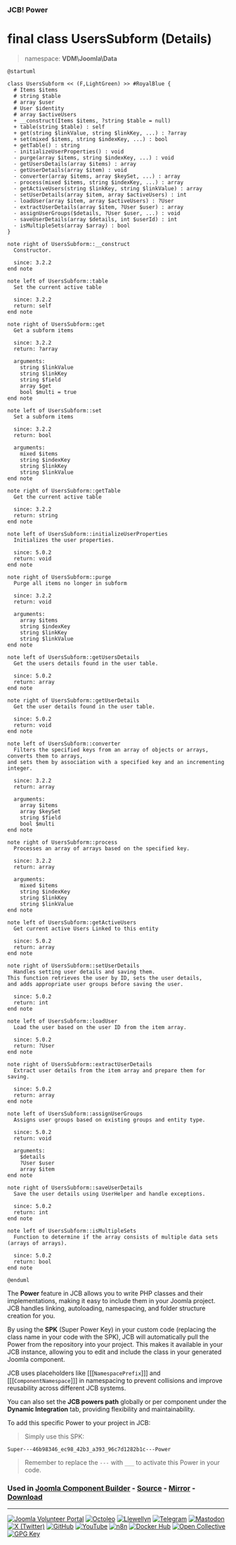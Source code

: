 ### JCB! Power
# final class UsersSubform (Details)
> namespace: **VDM\Joomla\Data**

```uml
@startuml

class UsersSubform << (F,LightGreen) >> #RoyalBlue {
  # Items $items
  # string $table
  # array $user
  # User $identity
  # array $activeUsers
  + __construct(Items $items, ?string $table = null)
  + table(string $table) : self
  + get(string $linkValue, string $linkKey, ...) : ?array
  + set(mixed $items, string $indexKey, ...) : bool
  + getTable() : string
  - initializeUserProperties() : void
  - purge(array $items, string $indexKey, ...) : void
  - getUsersDetails(array $items) : array
  - getUserDetails(array $item) : void
  - converter(array $items, array $keySet, ...) : array
  - process(mixed $items, string $indexKey, ...) : array
  - getActiveUsers(string $linkKey, string $linkValue) : array
  - setUserDetails(array $item, array $activeUsers) : int
  - loadUser(array $item, array $activeUsers) : ?User
  - extractUserDetails(array $item, ?User $user) : array
  - assignUserGroups($details, ?User $user, ...) : void
  - saveUserDetails(array $details, int $userId) : int
  - isMultipleSets(array $array) : bool
}

note right of UsersSubform::__construct
  Constructor.

  since: 3.2.2
end note

note left of UsersSubform::table
  Set the current active table

  since: 3.2.2
  return: self
end note

note right of UsersSubform::get
  Get a subform items

  since: 3.2.2
  return: ?array
  
  arguments:
    string $linkValue
    string $linkKey
    string $field
    array $get
    bool $multi = true
end note

note left of UsersSubform::set
  Set a subform items

  since: 3.2.2
  return: bool
  
  arguments:
    mixed $items
    string $indexKey
    string $linkKey
    string $linkValue
end note

note right of UsersSubform::getTable
  Get the current active table

  since: 3.2.2
  return: string
end note

note left of UsersSubform::initializeUserProperties
  Initializes the user properties.

  since: 5.0.2
  return: void
end note

note right of UsersSubform::purge
  Purge all items no longer in subform

  since: 3.2.2
  return: void
  
  arguments:
    array $items
    string $indexKey
    string $linkKey
    string $linkValue
end note

note left of UsersSubform::getUsersDetails
  Get the users details found in the user table.

  since: 5.0.2
  return: array
end note

note right of UsersSubform::getUserDetails
  Get the user details found in the user table.

  since: 5.0.2
  return: void
end note

note left of UsersSubform::converter
  Filters the specified keys from an array of objects or arrays, converts them to arrays,
and sets them by association with a specified key and an incrementing integer.

  since: 3.2.2
  return: array
  
  arguments:
    array $items
    array $keySet
    string $field
    bool $multi
end note

note right of UsersSubform::process
  Processes an array of arrays based on the specified key.

  since: 3.2.2
  return: array
  
  arguments:
    mixed $items
    string $indexKey
    string $linkKey
    string $linkValue
end note

note left of UsersSubform::getActiveUsers
  Get current active Users Linked to this entity

  since: 5.0.2
  return: array
end note

note right of UsersSubform::setUserDetails
  Handles setting user details and saving them.
This function retrieves the user by ID, sets the user details,
and adds appropriate user groups before saving the user.

  since: 5.0.2
  return: int
end note

note left of UsersSubform::loadUser
  Load the user based on the user ID from the item array.

  since: 5.0.2
  return: ?User
end note

note right of UsersSubform::extractUserDetails
  Extract user details from the item array and prepare them for saving.

  since: 5.0.2
  return: array
end note

note left of UsersSubform::assignUserGroups
  Assigns user groups based on existing groups and entity type.

  since: 5.0.2
  return: void
  
  arguments:
    $details
    ?User $user
    array $item
end note

note right of UsersSubform::saveUserDetails
  Save the user details using UserHelper and handle exceptions.

  since: 5.0.2
  return: int
end note

note left of UsersSubform::isMultipleSets
  Function to determine if the array consists of multiple data sets (arrays of arrays).

  since: 5.0.2
  return: bool
end note

@enduml
```

The **Power** feature in JCB allows you to write PHP classes and their implementations,
making it easy to include them in your Joomla project. JCB handles linking, autoloading,
namespacing, and folder structure creation for you.

By using the **SPK** (Super Power Key) in your custom code (replacing the class name
in your code with the SPK), JCB will automatically pull the Power from the repository
into your project. This makes it available in your JCB instance, allowing you to edit
and include the class in your generated Joomla component.

JCB uses placeholders like [[[`NamespacePrefix`]]] and [[[`ComponentNamespace`]]] in
namespacing to prevent collisions and improve reusability across different JCB systems.

You can also set the **JCB powers path** globally or per component under the
**Dynamic Integration** tab, providing flexibility and maintainability.

To add this specific Power to your project in JCB:

> Simply use this SPK:
```
Super---46b98346_ec98_42b3_a393_96c7d1282b1c---Power
```
> Remember to replace the `---` with `___` to activate this Power in your code.

### Used in [Joomla Component Builder](https://www.joomlacomponentbuilder.com) - [Source](https://git.vdm.dev/joomla/Component-Builder) - [Mirror](https://github.com/vdm-io/Joomla-Component-Builder) - [Download](https://git.vdm.dev/joomla/pkg-component-builder/releases)

---
[![Joomla Volunteer Portal](https://img.shields.io/badge/-Joomla-gold?logo=joomla)](https://volunteers.joomla.org/joomlers/1396-llewellyn-van-der-merwe "Join Llewellyn on the Joomla Volunteer Portal: Shaping the Future Together!") [![Octoleo](https://img.shields.io/badge/-Octoleo-black?logo=linux)](https://git.vdm.dev/octoleo "--quiet") [![Llewellyn](https://img.shields.io/badge/-Llewellyn-ffffff?logo=gitea)](https://git.vdm.dev/Llewellyn "Collaborate and Innovate with Llewellyn on Git: Building a Better Code Future!") [![Telegram](https://img.shields.io/badge/-Telegram-blue?logo=telegram)](https://t.me/Joomla_component_builder "Join Llewellyn and the Community on Telegram: Building Joomla Components Together!") [![Mastodon](https://img.shields.io/badge/-Mastodon-9e9eec?logo=mastodon)](https://joomla.social/@llewellyn "Connect and Engage with Llewellyn on Joomla Social: Empowering Communities, One Post at a Time!") [![X (Twitter)](https://img.shields.io/badge/-X-black?logo=x)](https://x.com/llewellynvdm "Join the Conversation with Llewellyn on X: Where Ideas Take Flight!") [![GitHub](https://img.shields.io/badge/-GitHub-181717?logo=github)](https://github.com/Llewellynvdm "Build, Innovate, and Thrive with Llewellyn on GitHub: Turning Ideas into Impact!") [![YouTube](https://img.shields.io/badge/-YouTube-ff0000?logo=youtube)](https://www.youtube.com/@OctoYou "Explore, Learn, and Create with Llewellyn on YouTube: Your Gateway to Inspiration!") [![n8n](https://img.shields.io/badge/-n8n-black?logo=n8n)](https://n8n.io/creators/octoleo "Effortless Automation and Impactful Workflows with Llewellyn on n8n!") [![Docker Hub](https://img.shields.io/badge/-Docker-grey?logo=docker)](https://hub.docker.com/u/llewellyn "Llewellyn on Docker: Containerize Your Creativity!") [![Open Collective](https://img.shields.io/badge/-Donate-green?logo=opencollective)](https://opencollective.com/joomla-component-builder "Donate towards JCB: Help Llewellyn financially so he can continue developing this great tool!") [![GPG Key](https://img.shields.io/badge/-GPG-blue?logo=gnupg)](https://git.vdm.dev/Llewellyn/gpg "Unlock Trust and Security with Llewellyn's GPG Key: Your Gateway to Verified Connections!")